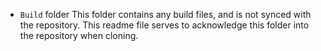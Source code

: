 * `Build` folder
This folder contains any build files, and is not synced with the repository. This readme file serves to acknowledge this folder into the repository when cloning.
